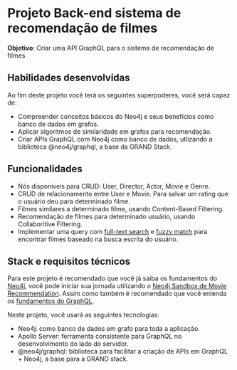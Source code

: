 # Projeto Back-end sistema de recomendação de filmes






**Objetivo**: Criar uma API GraphQL para o sistema de recomendação de filmes

## Habilidades desenvolvidas

Ao fim deste projeto você terá os seguintes superpoderes, você será capaz de:

- Compreender conceitos básicos do Neo4j e seus benefícios como banco de dados em grafos.
- Aplicar algoritmos de similaridade em grafos para recomendação.
- Criar APIs GraphQL com Neo4j como banco de dados, utlizando a biblioteca @neo4j/graphql, a base da GRAND Stack.

## Funcionalidades

- Nós disponíveis para CRUD: User, Director, Actor, Movie e Genre.
- CRUD de relacionamento entre User e Movie. Para salvar um rating que o usuário deu para determinado filme.
- Filmes similares a determinado filme, usando Content-Based Filtering.
- Recomendação de filmes para determinado usuário, usando Collaboritive Filtering.
- Implementar uma query com [full-text search](https://neo4j.com/docs/graphql-manual/current/type-definitions/indexes-and-constraints) e [fuzzy match](https://neo4j.com/labs/apoc/4.3/overview/apoc.text/apoc.text.fuzzyMatch) para encontrar filmes baseado na busca escrita do usuário.

## Stack e requisitos técnicos

Para este projeto é recomendado que você já saiba os fundamentos do [Neo4j](https://neo4j.com/), você pode iniciar sua jornada utilizando o [Neo4j Sandbox de Movie Recommendation](https://neo4j.com/sandbox/). Assim como também é recomendado que você entenda os [fundamentos do GraphQL](https://graphql.org/learn/).

Neste projeto, você usará as seguintes tecnologias:

- Neo4j: como banco de dados em grafo para toda a aplicação.
- Apollo Server: ferramenta consistente para GraphQL no desenvolvimento do lado do servidor.
- @neo4j/graphql: biblioteca para facilitar a criação de APIs em GraphQL + Neo4j, a base para a GRAND stack.
